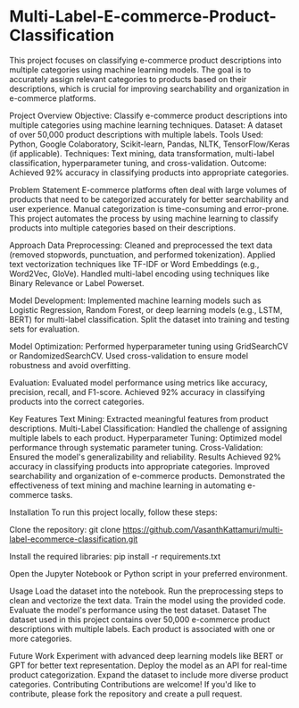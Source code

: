 # Multi-Label-E-commerce-Product-Classification
This project focuses on classifying e-commerce product descriptions into multiple categories using machine learning models. The goal is to accurately assign relevant categories to products based on their descriptions, which is crucial for improving searchability and organization in e-commerce platforms.

Project Overview
Objective: Classify e-commerce product descriptions into multiple categories using machine learning techniques.
Dataset: A dataset of over 50,000 product descriptions with multiple labels.
Tools Used: Python, Google Colaboratory, Scikit-learn, Pandas, NLTK, TensorFlow/Keras (if applicable).
Techniques: Text mining, data transformation, multi-label classification, hyperparameter tuning, and cross-validation.
Outcome: Achieved 92% accuracy in classifying products into appropriate categories.

Problem Statement
E-commerce platforms often deal with large volumes of products that need to be categorized accurately for better searchability and user experience. Manual categorization is time-consuming and error-prone. This project automates the process by using machine learning to classify products into multiple categories based on their descriptions.

Approach
Data Preprocessing: Cleaned and preprocessed the text data (removed stopwords, punctuation, and performed tokenization). Applied text vectorization techniques like TF-IDF or Word Embeddings (e.g., Word2Vec, GloVe). Handled multi-label encoding using techniques like Binary Relevance or Label Powerset.

Model Development: Implemented machine learning models such as Logistic Regression, Random Forest, or deep learning models (e.g., LSTM, BERT) for multi-label classification. Split the dataset into training and testing sets for evaluation.

Model Optimization: Performed hyperparameter tuning using GridSearchCV or RandomizedSearchCV. Used cross-validation to ensure model robustness and avoid overfitting.

Evaluation: Evaluated model performance using metrics like accuracy, precision, recall, and F1-score. Achieved 92% accuracy in classifying products into the correct categories.

Key Features
Text Mining: Extracted meaningful features from product descriptions.
Multi-Label Classification: Handled the challenge of assigning multiple labels to each product.
Hyperparameter Tuning: Optimized model performance through systematic parameter tuning.
Cross-Validation: Ensured the model's generalizability and reliability.
Results
Achieved 92% accuracy in classifying products into appropriate categories. Improved searchability and organization of e-commerce products. Demonstrated the effectiveness of text mining and machine learning in automating e-commerce tasks.

Installation
To run this project locally, follow these steps:

Clone the repository:
git clone https://github.com/VasanthKattamuri/multi-label-ecommerce-classification.git

Install the required libraries:
pip install -r requirements.txt

Open the Jupyter Notebook or Python script in your preferred environment.

Usage
Load the dataset into the notebook.
Run the preprocessing steps to clean and vectorize the text data.
Train the model using the provided code.
Evaluate the model's performance using the test dataset.
Dataset
The dataset used in this project contains over 50,000 e-commerce product descriptions with multiple labels. Each product is associated with one or more categories.

Future Work
Experiment with advanced deep learning models like BERT or GPT for better text representation.
Deploy the model as an API for real-time product categorization.
Expand the dataset to include more diverse product categories.
Contributing
Contributions are welcome! If you'd like to contribute, please fork the repository and create a pull request.
